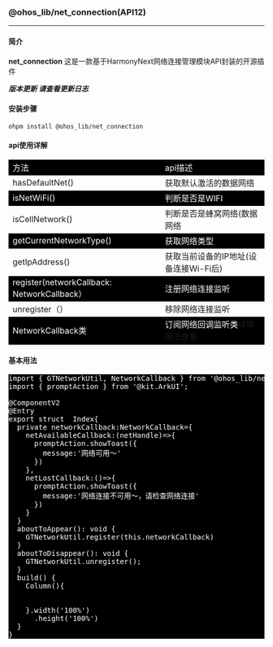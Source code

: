 ### @ohos_lib/net_connection(API12)
___
#### 简介
**net_connection** 这是一款基于HarmonyNext网络连接管理模块API封装的开源插件

***版本更新 请查看更新日志***

#### 安装步骤

```ohpm
ohpm install @ohos_lib/net_connection
```
#### api使用详解

<table>
    <tbody>
        <tr style="background:black;color:#fff">
         <td>方法</td>
         <td>api描述</td>
        </tr>
         <tr>
         <td>hasDefaultNet()</td>
         <td>获取默认激活的数据网络</td>
        </tr>
        <tr style="background:black;color:#fff">
         <td>isNetWiFi()</td>
         <td>判断是否是WIFI</td>
        </tr>
         <tr>
         <td>isCellNetwork()</td>
         <td>判断是否是蜂窝网络(数据网络</td>
        </tr>
        <tr style="background:black;color:#fff">
         <td>getCurrentNetworkType()</td>
         <td>获取网络类型</td>
        </tr>
        <tr>
         <td>getIpAddress()</td>
         <td>获取当前设备的IP地址(设备连接Wi-Fi后)</td>
        </tr>
         <tr style="background:black;color:#fff">
         <td>register(networkCallback: NetworkCallback）</td>
         <td>注册网络连接监听</td>
        </tr>
         <tr>
         <td>unregister（）</td>
         <td>移除网络连接监听</td>
        </tr>
        <tr style="background:black;color:#fff">
        <td>NetworkCallback类</td>
        <td>订阅网络回调监听类<a hre="https://developer.huawei.com/consumer/cn/doc/harmonyos-references/js-apis-net-connection#onnetavailable">详情用法查看</a></td>
        </tr>
    </tbody>
</table>

#### 基本用法

<pre style="background:black;color:#fff;">
import { GTNetworkUtil, NetworkCallback } from '@ohos_lib/net_connection';
import { promptAction } from '@kit.ArkUI';

@ComponentV2
@Entry
export struct  Index{
  private networkCallback:NetworkCallback={
    netAvailableCallback:(netHandle)=>{
      promptAction.showToast({
        message:'网络可用～'
      })
    },
    netLostCallback:()=>{
      promptAction.showToast({
        message:'网络连接不可用～，请检查网络连接'
      })
    }
  }
  aboutToAppear(): void {
    GTNetworkUtil.register(this.networkCallback)
  }
  aboutToDisappear(): void {
    GTNetworkUtil.unregister();
  }
  build() {
    Column(){


    }.width('100%')
      .height('100%')
  }
}
</pre>
